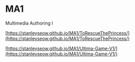 # MA1
Multimedia Authoring I

[https://stanleyseow.github.io/MA1/ToRescueThePrincess/](https://stanleyseow.github.io/MA1/ToRescueThePrincess/)

[https://stanleyseow.github.io/MA1/Ultima-Game-V1/](https://stanleyseow.github.io/MA1/Ultima-Game-V1/)


